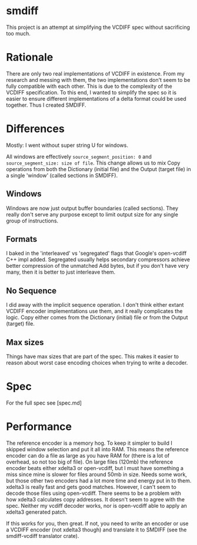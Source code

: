 # smdiff
This project is an attempt at simplifying the VCDIFF spec without sacrificing too much.

# Rationale
There are only two real implementations of VCDIFF in existence. From my research and messing with them, the two implementations don't seem to be fully compatible with each other. This is due to the complexity of the VCDIFF specification. To this end, I wanted to simplify the spec so it is easier to ensure different implementations of a delta format could be used together. Thus I created SMDIFF.

# Differences
Mostly: I went without super string U for windows.

All windows are effectively `source_segment_position: 0` and `source_segment_size: size of file`. This change allows us to mix Copy operations from both the Dictionary (initial file) and the Output (target file) in a single 'window' (called sections in SMDIFF).

## Windows
Windows are now just output buffer boundaries (called sections). They really don't serve any purpose except to limit output size for any single group of instructions.

## Formats
I baked in the 'interleaved' vs 'segregated' flags that Google's open-vcdiff C++ impl added. Segregated usually helps secondary compressors achieve better compression of the unmatched Add bytes, but if you don't have very many, then it is better to just interleave them.

## No Sequence
I did away with the implicit sequence operation. I don't think either extant VCDIFF encoder implementations use them, and it really complicates the logic. Copy either comes from the Dictionary (initial) file or from the Output (target) file.

## Max sizes
Things have max sizes that are part of the spec. This makes it easier to reason about worst case encoding choices when trying to write a decoder.

# Spec
For the full spec see [spec.md]

# Performance
The reference encoder is a memory hog. To keep it simpler to build I skipped window selection and put it all into RAM. This means the reference encoder can do a file as large as you have RAM for (there is a lot of overhead, so not too big of file). On large files (120mb) the reference encoder beats either xdelta3 or open-vcdiff, but I must have something a miss since mine is slower for files around 50mb in size. Needs some work, but those other two encoders had a lot more time and energy put in to them. xdelta3 is really fast and gets good matches. However, I can't seem to decode those files using open-vcdiff. There seems to be a problem with how xdelta3 calculates copy addresses. It doesn't seem to agree with the spec. Neither my vcdiff decoder works, nor is open-vcdiff able to apply an xdelta3 generated patch.


If this works for you, then great. If not, you need to write an encoder or use a VCDIFF encoder (not xdelta3 though) and translate it to SMDIFF (see the smdiff-vcdiff translator crate).